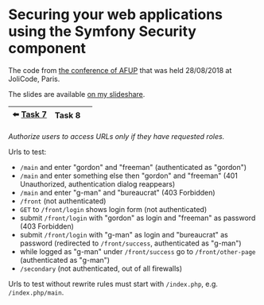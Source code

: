 # Securing your web applications using the Symfony Security component

The code from [the conference of AFUP](https://www.meetup.com/fr-FR/afup-paris-php/events/253944518/)
that was held 28/08/2018 at JoliCode, Paris.

The slides are available [on my slideshare](https://fr.slideshare.net/VladyslavRiabchenko/scurisation-de-vos-applications-web-laide-du-composant-security-de-symfony).

| :arrow_left: [Task 7] | Task 8 | |
| --- | --- | --- |

*Authorize users to access URLs only if they have requested roles.*

Urls to test:

* `/main` and enter "gordon" and "freeman" (authenticated as "gordon")
* `/main` and enter something else then "gordon" and "freeman" (401 Unauthorized, authentication dialog reappears)
* `/main` and enter "g-man" and "bureaucrat" (403 Forbidden)
* `/front` (not authenticated)
* `GET` to `/front/login` shows login form (not authenticated)
*  submit `/front/login` with "gordon" as login and "freeman" as password (403 Forbidden)
*  submit `/front/login` with "g-man" as login and "bureaucrat" as password (redirected to `/front/success`, authenticated as "g-man")
*  while logged as "g-man" under `/front/success` go to `/front/other-page` (authenticated as "g-man")
* `/secondary` (not authenticated, out of all firewalls)

Urls to test without rewrite rules must start with `/index.php`, e.g. `/index.php/main`.

[Task 7]: https://github.com/vria/symfony-security-component-use/tree/7-login-form
